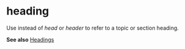 # heading

Use instead of *head* or *header* to refer to a topic or section heading.

**See also** [Headings](/style-guide/scannable-content/headings)
